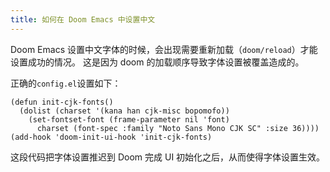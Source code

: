 ```yaml
---
title: 如何在 Doom Emacs 中设置中文
---
```


Doom Emacs 设置中文字体的时候，会出现需要重新加载（`doom/reload`）才能设置成功的情况。
这是因为 doom 的加载顺序导致字体设置被覆盖造成的。

正确的`config.el`设置如下：

```elisp
(defun init-cjk-fonts()
  (dolist (charset '(kana han cjk-misc bopomofo))
    (set-fontset-font (frame-parameter nil 'font)
      charset (font-spec :family "Noto Sans Mono CJK SC" :size 36))))
(add-hook 'doom-init-ui-hook 'init-cjk-fonts)

```

这段代码把字体设置推迟到 Doom 完成 UI 初始化之后，从而使得字体设置生效。

